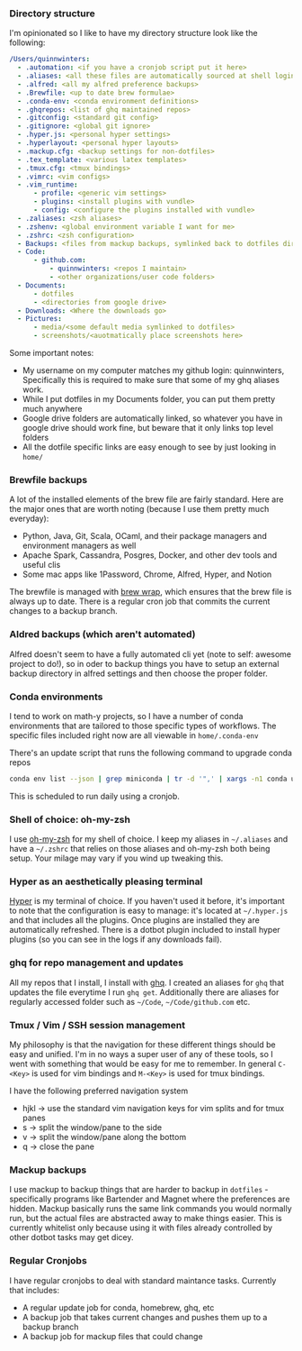 ### Directory structure

I'm opinionated so I like to have my directory structure look like the
following:

```yaml
/Users/quinnwinters:
  - .automation: <if you have a cronjob script put it here>
  - .aliases: <all these files are automatically sourced at shell login>
  - .alfred: <all my alfred preference backups>
  - .Brewfile: <up to date brew formulae>
  - .conda-env: <conda environment definitions>
  - .ghqrepos: <list of ghq maintained repos>
  - .gitconfig: <standard git config>
  - .gitignore: <global git ignore>
  - .hyper.js: <personal hyper settings>
  - .hyperlayout: <personal hyper layouts>
  - .mackup.cfg: <backup settings for non-dotfiles>
  - .tex_template: <various latex templates>
  - .tmux.cfg: <tmux bindings>
  - .vimrc: <vim configs>
  - .vim_runtime:
      - profile: <generic vim settings>
      - plugins: <install plugins with vundle>
      - config: <configure the plugins installed with vundle>
  - .zaliases: <zsh aliases>
  - .zshenv: <global environment variable I want for me>
  - .zshrc: <zsh configuration>
  - Backups: <files from mackup backups, symlinked back to dotfiles dir>
  - Code:
      - github.com:
          - quinnwinters: <repos I maintain>
          - <other organizations/user code folders>
  - Documents:
      - dotfiles
      - <directories from google drive>
  - Downloads: <Where the downloads go>
  - Pictures:
      - media/<some default media symlinked to dotfiles>
      - screenshots/<auotmatically place screenshots here>
```

Some important notes:

- My username on my computer matches my github login: quinnwinters, Specifically
  this is required to make sure that some of my ghq aliases work.
- While I put dotfiles in my Documents folder, you can put them pretty much
  anywhere
- Google drive folders are automatically linked, so whatever you have in google
  drive should work fine, but beware that it only links top level folders
- All the dotfile specific links are easy enough to see by just looking in
  `home/`

### Brewfile backups

A lot of the installed elements of the brew file are fairly standard. Here are
the major ones that are worth noting (because I use them pretty much everyday):

- Python, Java, Git, Scala, OCaml, and their package managers and environment
  managers as well
- Apache Spark, Cassandra, Posgres, Docker, and other dev tools and useful clis
- Some mac apps like 1Password, Chrome, Alfred, Hyper, and Notion

The brewfile is managed with
[brew wrap](https://homebrew-file.readthedocs.io/en/latest/brew-wrap.html),
which ensures that the brew file is always up to date. There is a regular cron
job that commits the current changes to a backup branch.

### Aldred backups (which aren't automated)

Alfred doesn't seem to have a fully automated cli yet (note to self: awesome
project to do!), so in oder to backup things you have to setup an external
backup directory in alfred settings and then choose the proper folder.

### Conda environments

I tend to work on math-y projects, so I have a number of conda environments that
are tailored to those specific types of workflows. The specific files included
right now are all viewable in `home/.conda-env`

There's an update script that runs the following command to upgrade conda repos

```bash
conda env list --json | grep miniconda | tr -d '",' | xargs -n1 conda update --update-all --prefix
```

This is scheduled to run daily using a cronjob.

### Shell of choice: oh-my-zsh

I use [oh-my-zsh](https://ohmyz.sh/) for my shell of choice. I keep my aliases
in `~/.aliases` and have a `~/.zshrc` that relies on those aliases and oh-my-zsh
both being setup. Your milage may vary if you wind up tweaking this.

### Hyper as an aesthetically pleasing terminal

[Hyper](https://hyper.is) is my terminal of choice. If you haven't used it
before, it's important to note that the configuration is easy to manage: it's
located at `~/.hyper.js` and that includes all the plugins. Once plugins are
installed they are automatically refreshed. There is a dotbot plugin included to
install hyper plugins (so you can see in the logs if any downloads fail).

### ghq for repo management and updates

All my repos that I install, I install with
[ghq](https://github.com/x-motemen/ghq). I created an aliases for `ghq` that
updates the file everytime I run `ghq get`. Additionally there are aliases for
regularly accessed folder such as `~/Code`, `~/Code/github.com` etc.

### Tmux / Vim / SSH session management

My philosophy is that the navigation for these different things should be easy
and unified. I'm in no ways a super user of any of these tools, so I went with
something that would be easy for me to remember. In general `C-<Key>` is used
for vim bindings and `M-<Key>` is used for tmux bindings.

I have the following preferred navigation system

- hjkl -> use the standard vim navigation keys for vim splits and for tmux panes
- s -> split the window/pane to the side
- v -> split the window/pane along the bottom
- q -> close the pane

### Mackup backups

I use mackup to backup things that are harder to backup in `dotfiles` -
specifically programs like Bartender and Magnet where the preferences are
hidden. Mackup basically runs the same link commands you would normally run, but
the actual files are abstracted away to make things easier. This is currently
whitelist only because using it with files already controlled by other dotbot
tasks may get dicey.

### Regular Cronjobs

I have regular cronjobs to deal with standard maintance tasks. Currently that
includes:

- A regular update job for conda, homebrew, ghq, etc
- A backup job that takes current changes and pushes them up to a backup branch
- A backup job for mackup files that could change
